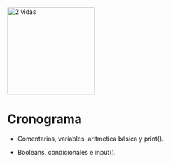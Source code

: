 <!-- <img src="https://i.imgur.com/wq6lqoY.png" alt="3 vidas"> -->
<img width="200px" src="https://i.imgur.com/orFbERW.png" alt="2 vidas">
<!-- <img width="200px" src="https://i.imgur.com/e6sfHFi.png" alt="1 vida"> -->

<!-- # BRAIN FRIED

<img src="https://64.media.tumblr.com/263ab4c74e801e64163af886b5bed9d1/tumblr_nvs4v5B9vV1ravz9xo1_640.jpg" alr="BRAIN FRIED"> -->

# Cronograma

- Comentarios, variables, aritmetica básica y print().

- Booleans, condicionales e input().

